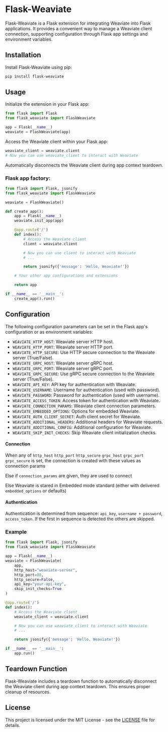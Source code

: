 # Flask-Weaviate

Flask-Weaviate is a Flask extension for integrating Weaviate into Flask applications. It provides a convenient way to manage a Weaviate client connection, supporting configuration through Flask app settings and environment variables.

## Installation

Install Flask-Weaviate using pip:

```bash
pip install flask-weaviate
```

## Usage

Initialize the extension in your Flask app:

```python
from flask import Flask
from flask_weaviate import FlaskWeaviate

app = Flask(__name__)
weaviate = FlaskWeaviate(app)
```

Access the Weaviate client within your Flask app:

```python
weaviate_client = weaviate.client
# Now you can use weaviate_client to interact with Weaviate
```

Automatically disconnects the Weaviate client during app context teardown.

### Flask app factory:

```python
from flask import Flask, jsonify
from flask_weaviate import FlaskWeaviate

weaviate = FlaskWeaviate()

def create_app():
    app = Flask(__name__)
    weaviate.init_app(app)

    @app.route('/')
    def index():
        # Access the Weaviate client
        client = weaviate.client

        # Now you can use client to interact with Weaviate
        # ...

        return jsonify({'message': 'Hello, Weaviate!'})

    # Your other app configurations and extensions

    return app

if __name__ == '__main__':
    create_app().run()
```

## Configuration

The following configuration parameters can be set in the Flask app's configuration or as environment variables:

- `WEAVIATE_HTTP_HOST`: Weaviate server HTTP host.
- `WEAVIATE_HTTP_PORT`: Weaviate server HTTP port.
- `WEAVIATE_HTTP_SECURE`: Use HTTP secure connection to the Weaviate server (True/False).
- `WEAVIATE_GRPC_HOST`: Weaviate server gRPC host.
- `WEAVIATE_GRPC_PORT`: Weaviate server gRPC port.
- `WEAVIATE_GRPC_SECURE`: Use gRPC secure connection to the Weaviate server (True/False).
- `WEAVIATE_API_KEY`: API key for authentication with Weaviate.
- `WEAVIATE_USERNAME`: Username for authentication (used with password).
- `WEAVIATE_PASSWORD`: Password for authentication (used with username).
- `WEAVIATE_ACCESS_TOKEN`: Access token for authentication with Weaviate.
- `WEAVIATE_CONNECTION_PARAMS`: Weaviate client connection parameters.
- `WEAVIATE_EMBEDDED_OPTIONS`: Options for embedded Weaviate.
- `WEAVIATE_AUTH_CLIENT_SECRET`: Auth client secret for Weaviate.
- `WEAVIATE_ADDITIONAL_HEADERS`: Additional headers for Weaviate requests.
- `WEAVIATE_ADDITIONAL_CONFIG`: Additional configuration for Weaviate.
- `WEAVIATE_SKIP_INIT_CHECKS`: Skip Weaviate client initialization checks.

#### Connection

When any of `http_host` `http_port` `http_secure` `grpc_host` `grpc_port` `grpc_secure` is set, 
the connection is created with these values as connection params

Else if `connection_params` are given, they are used to connect

Else Weaviate is stared in Embedded mode standard (either with delivered `embedded_options` or defaults)

#### Authentication

Authentication is determined from sequence: `api_key`, `username + password`, `access_token`.
If the first in sequence is detected the others are skipped.

### Example

```python
from flask import Flask, jsonify
from flask_weaviate import FlaskWeaviate

app = Flask(__name__)
weaviate = FlaskWeaviate(
    app,
    http_host="weaviate-server",
    http_port=80,
    http_secure=False,
    api_key="your-api-key",
    skip_init_checks=True
)

@app.route('/')
def index():
    # Access the Weaviate client
    weaviate_client = weaviate.client

    # Now you can use weaviate_client to interact with Weaviate
    # ...

    return jsonify({'message': 'Hello, Weaviate!'})

if __name__ == '__main__':
    app.run()
```

## Teardown Function

Flask-Weaviate includes a teardown function to automatically disconnect the Weaviate client during app context teardown. This ensures proper cleanup of resources.

## License

This project is licensed under the MIT License - see the [LICENSE](LICENSE) file for details.
